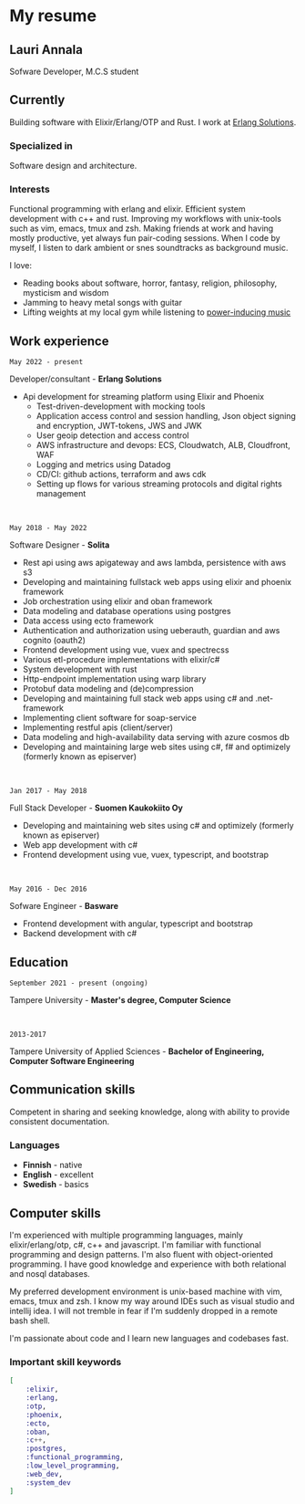# My resume

## Lauri Annala
Sofware Developer, M.C.S student

## Currently

Building software with Elixir/Erlang/OTP and Rust.
I work at [Erlang Solutions](https://www.erlang-solutions.com/).

### Specialized in

Software design and architecture.

### Interests

Functional programming with erlang and elixir. Efficient system development with c++ and rust.
Improving my workflows with unix-tools such as vim, emacs, tmux and zsh. Making friends at work and having mostly productive, yet always fun pair-coding sessions. When I code by myself, I listen to dark ambient or snes soundtracks as background music.

I love:
* Reading books about software, horror, fantasy, religion, philosophy, mysticism and wisdom
* Jamming to heavy metal songs with guitar
* Lifting weights at my local gym while listening to [power-inducing music](https://www.youtube.com/watch?v=Hf0sac4APLg)

## Work experience

`May 2022 - present`

Developer/consultant - __Erlang Solutions__

* Api development for streaming platform using Elixir and Phoenix
  * Test-driven-development with mocking tools
  * Application access control and session handling, Json object signing and encryption, JWT-tokens, JWS and JWK
  * User geoip detection and access control
  * AWS infrastructure and devops: ECS, Cloudwatch, ALB, Cloudfront, WAF
  * Logging and metrics using Datadog
  * CD/CI: github actions, terraform and aws cdk
  * Setting up flows for various streaming protocols and digital rights management

<br/>

`May 2018 - May 2022`

Software Designer - __Solita__

* Rest api using aws apigateway and aws lambda, persistence with aws s3
* Developing and maintaining fullstack web apps using elixir and phoenix framework
* Job orchestration using elixir and oban framework
* Data modeling and database operations using postgres
* Data access using ecto framework
* Authentication and authorization using ueberauth, guardian and aws cognito (oauth2)
* Frontend development using vue, vuex and spectrecss
* Various etl-procedure implementations with elixir/c#
* System development with rust
* Http-endpoint implementation using warp library
* Protobuf data modeling and (de)compression
* Developing and maintaining full stack web apps using c# and .net-framework
* Implementing client software for soap-service
* Implementing restful apis (client/server)
* Data modeling and high-availability data serving with azure cosmos db
* Developing and maintaining large web sites using c#, f# and optimizely (formerly known as episerver)

<br/>

`Jan 2017 - May 2018`

Full Stack Developer - __Suomen Kaukokiito Oy__

* Developing and maintaining web sites using c# and optimizely (formerly known as episerver)
* Web app development with c#
* Frontend development using vue, vuex, typescript, and bootstrap

<br/>

`May 2016 - Dec 2016`

Sofware Engineer - __Basware__

* Frontend development with angular, typescript and bootstrap
* Backend development with c#

## Education

`September 2021 - present (ongoing)`

Tampere University - __Master's degree, Computer Science__

<br/>

`2013-2017`

Tampere University of Applied Sciences - __Bachelor of Engineering, Computer Software Engineering__

## Communication skills

Competent in sharing and seeking knowledge, along with ability to provide consistent documentation.

### Languages

* __Finnish__ - native
* __English__ - excellent
* __Swedish__ - basics

## Computer skills

I'm experienced with multiple programming languages, mainly elixir/erlang/otp, c#, c++ and javascript.
I'm familiar with functional programming and design patterns. I'm also fluent with object-oriented programming.
I have good knowledge and experience with both relational and nosql databases.

My preferred development environment is unix-based machine with vim, emacs, tmux and zsh.
I know my way around IDEs such as visual studio and intellij idea. I will not tremble in fear if I'm suddenly dropped in a remote bash shell.

I'm passionate about code and I learn new languages and codebases fast.

### Important skill keywords

```elixir
[
	:elixir,
	:erlang,
	:otp,
	:phoenix,
	:ecto,
	:oban,
	:c++,
	:postgres,
	:functional_programming,
	:low_level_programming,
	:web_dev,
	:system_dev
]
```
